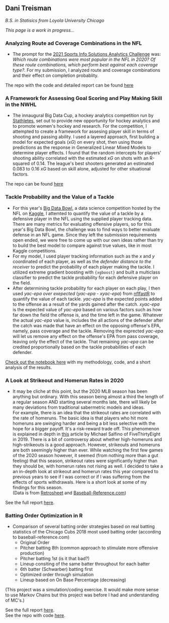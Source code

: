 ## Dani Treisman
_B.S. in Statisics from Loyola University Chicago_

_This page is a work in progress..._

### Analyzing Route ad Coverage Combinations in the NFL
* The prompt for the [2021 Sports Info Solutions Analytics Challenge](https://github.com/SportsInfoSolutions/AnalyticsChallenge2021) was: *Which route combinations were most popular in the NFL in 2020? Of these route combinations, which perform best against each coverage type?*. For my submission, I analyzed route and coverage combinations and their effect on completion probablity.

The repo with the code and detailed report can be found [here](https://github.com/dtreisman/SISAnalyticsChallenge2021)


### A Framework for Assessing Goal Scoring and Play Making Skill in the NWHL
* The innaugural Big Data Cup, a hockey analytics competition run by [Stathletes](https://www.stathletes.com/big-data-cup/), set out to provide new opportunity for hockey analytics and to promote women's hockey and research. For the competition, I attempted to create a framework for assesing player skill in terms of shooting and passing ability. I used a layered approach, first building a model for expected goals (*xG*) on every shot, then using those predictions as the response in Generalized Linear Mixed Models to determine player effects. I found that the random intercepts for players' shooting ability correlated with the estimated *xG* on shots with an R-squared of 0.14. The league's best shooters generated an estimated 0.083 to 0.16 *xG* based on skill alone, adjusted for other situational factors.

The repo can be found [here](https://github.com/dtreisman/BigDataCup2021)

### Tackle Probability and the Value of a Tackle  
* For this year's [Big Data Bowl](https://operations.nfl.com/gameday/analytics/big-data-bowl/), a data science competition hosted by the NFL on [Kaggle](www.kaggle.com), I attemted to quantify the value of a tackle by a defensive player in the NFL using the supplied player tracking data. There are many metrics for evaluating offensive players, so for this year's Big Data Bowl, the challenge was to find ways to better evaluate defense in an NFL game. Since they left the submission requirements open ended, we were free to come up with our own ideas rather than try to build the best model to compare against true values, like in most Kaggle competitions. 
* For my model, I used player tracking information such as the *x* and *y* coordinated of each player, as well as the *defender distance to the receiver* to predict the probability of each player making the tackle. I utilized extreme gradient boosting with `{xgboost}` and built a multiclass classifier to predict the tackle probability for each defensive player on the field. 
* After determining tackle probability for each player on each play, I then used *yac-epa over exepected* (*yac-epa - xyac-epa*) from [nflfastR](https://www.nflfastr.com/) to quantify the value of each tackle. *yac-epa* is the expected points added to the offense as a result of the yards gained after the catch. *xyac-epa* is the expected value of *yac-epa* based on various factors such as how far down the field the offense is, and the time left in the game. Whatever the actual *yac-epa* value is, includes the all actions of the defender after the catch was made that have an effect on the opposing offense's EPA, namely, pass coverage and the tackle. Removing the exprected *yac-epa* will let us remove any effect on the offense's EPA from pass coverage, leaving only the effect of the tackle. That remaining *yac-epa* can be credited proportionally based on the tackle probabilities of each defender. 

[Check out the notebook here](https://www.kaggle.com/danitreisman/tackle-probability-and-the-value-of-a-tackle) with my methodology, code, and a short analysis of the results. 


### A Look at Strikeout and Homerun Rates in 2020
* It may be cliche at this point, but the 2020 MLB season has been anything but ordinary. With this season being almost a third the length of a regular season AND starting several months late, there will likely be many deviations from traditional sabermetric models and ideas.  
For example, there is an idea that the strikeout rates are correlated with the rate of homeruns. The basic idea is that players who hit more homeruns are swinging harder and being a bit less selective with the hope for a bigger payoff. It's a risk-reward trade off. This phenomenon is explained in depth in [this](https://fivethirtyeight.com/features/you-cant-have-home-runs-without-strikeouts/#:~:text=The%20defining%20characteristics%20of%20baseball,are%206.4%20strikeouts%20per%20homer.) article by Michael Salfino of FiveThirtyEight in 2019. 
There is a bit of controversy about whether high-homeruns and high-strikeouts is a good approach. However, strikeouts and homeruns are both seemingly higher than ever. While watching the first few games of the 2020 season however, it seemed (from nothing more than a gut feeling) that this season, strikeout rates were significantly higher than they should be, with homerun rates not rising as well. I decided to take a an in-depth look at strikeout and homerun rates this year compared to previous years to see if I was correct or if I was suffering from the effects of sports withdrawals. Here is a short look at some of my findings for this season.  
(Data is from [Retrosheet](https://www.retrosheet.org/) and [Baseball-Reference.com](https://www.baseball-reference.com/leagues/MLB/2020.shtml)) 

See the full report [here](https://github.com/dtreisman/HRsAndKs2020/blob/master/A%20Look%20at%20Ks%20and%20HRs%20in%202020.pdf).  


### Batting Order Optimization in R

* Comparison of several batting order strategies based on real batting statistics of the Chicago Cubs 2018 most used batting order (according to baseball-reference.com)
  + Original Order
  + Pitcher batting 8th (common approach to stimulate more offensive production)
  + Pitcher batting 1st (is it that bad?) 
  + Lineup consiting of the same batter throughout for each batter
  + 6th batter (Schwarber) batting first
  + Optimized order through simulation
  + Lineup based on On Base Percentage (decreasing)

(This project was a simulation/coding exercise. It would make more sense to use Markov Chains but this project was before I had and understanding of MC's.)

See the full report [here](https://github.com/dtreisman/Baseball-Simulation-in-R/blob/master/Batting%20Order%20Optimization.pdf).  
See the repo with code [here](https://github.com/dtreisman/Baseball-Simulation-in-R).

